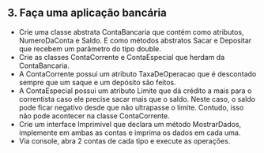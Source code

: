 ﻿## 3. Faça uma aplicação bancária
- Crie uma classe abstrata ContaBancaria que contém como atributos, NumeroDaConta e Saldo. E como métodos abstratos Sacar e Depositar que recebem um parâmetro do tipo double.
- Crie as classes ContaCorrente e ContaEspecial que herdam da ContaBancaria.
- A ContaCorrente possui um atributo TaxaDeOperacao que é descontado sempre que um saque e um depósito são feitos.
- A ContaEspecial possui um atributo Limite que dá crédito a mais para o correntista caso ele precise sacar mais que o saldo. Neste caso, o saldo pode ficar negativo desde que não ultrapasse o limite. Contudo, isso não pode acontecer na classe ContaCorrente.
- Crie um interface Imprimivel que declara um método MostrarDados, implemente em ambas as contas e imprima os dados em cada uma.
- Via console, abra 2 contas de cada tipo e execute as operações.